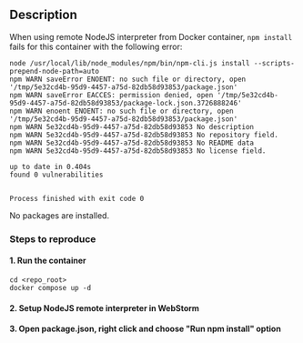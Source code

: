 ## Description
When using remote NodeJS interpreter from Docker container, `npm install` fails for this container with the following error:
```
node /usr/local/lib/node_modules/npm/bin/npm-cli.js install --scripts-prepend-node-path=auto
npm WARN saveError ENOENT: no such file or directory, open '/tmp/5e32cd4b-95d9-4457-a75d-82db58d93853/package.json'
npm WARN saveError EACCES: permission denied, open '/tmp/5e32cd4b-95d9-4457-a75d-82db58d93853/package-lock.json.3726888246'
npm WARN enoent ENOENT: no such file or directory, open '/tmp/5e32cd4b-95d9-4457-a75d-82db58d93853/package.json'
npm WARN 5e32cd4b-95d9-4457-a75d-82db58d93853 No description
npm WARN 5e32cd4b-95d9-4457-a75d-82db58d93853 No repository field.
npm WARN 5e32cd4b-95d9-4457-a75d-82db58d93853 No README data
npm WARN 5e32cd4b-95d9-4457-a75d-82db58d93853 No license field.

up to date in 0.404s
found 0 vulnerabilities


Process finished with exit code 0
```

No packages are installed.

### Steps to reproduce

#### 1. Run the container
```
cd <repo_root>
docker compose up -d
```
#### 2. Setup NodeJS remote interpreter in WebStorm

#### 3. Open package.json, right click and choose "Run npm install" option
